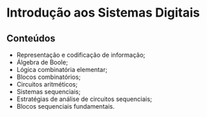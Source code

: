 # Introdução aos Sistemas Digitais
## Conteúdos
* Representação e codificação de informação;
* Álgebra de Boole;
* Lógica combinatória elementar;
* Blocos combinatórios;
* Circuitos aritméticos;
* Sistemas sequenciais;
* Estratégias de análise de circuitos sequenciais;
* Blocos sequenciais fundamentais.
